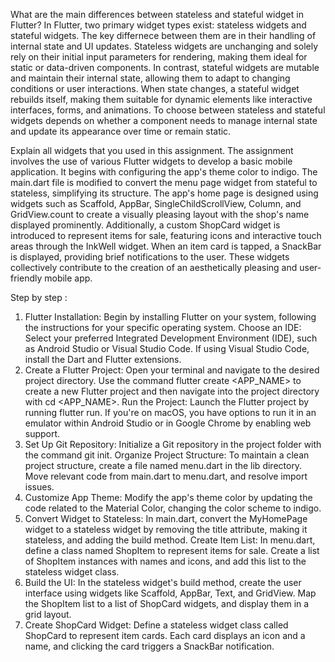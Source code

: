 What are the main differences between stateless and stateful widget in Flutter?
In Flutter, two primary widget types exist: stateless widgets and stateful widgets. 
The key differnece between them are in their handling of internal state and UI updates. Stateless widgets are unchanging and solely rely on their initial input parameters for rendering, making them ideal for static or data-driven components. In contrast, stateful widgets are mutable and maintain their internal state, allowing them to adapt to changing conditions or user interactions. When state changes, a stateful widget rebuilds itself, making them suitable for dynamic elements like interactive interfaces, forms, and animations. To choose between stateless and stateful widgets depends on whether a component needs to manage internal state and update its appearance over time or remain static.

Explain all widgets that you used in this assignment.
The assignment involves the use of various Flutter widgets to develop a basic mobile application. It begins with configuring the app's theme color to indigo. The main.dart file is modified to convert the menu page widget from stateful to stateless, simplifying its structure. The app's home page is designed using widgets such as Scaffold, AppBar, SingleChildScrollView, Column, and GridView.count to create a visually pleasing layout with the shop's name displayed prominently. Additionally, a custom ShopCard widget is introduced to represent items for sale, featuring icons and interactive touch areas through the InkWell widget. When an item card is tapped, a SnackBar is displayed, providing brief notifications to the user. These widgets collectively contribute to the creation of an aesthetically pleasing and user-friendly mobile app.

Step by step :

1. Flutter Installation: Begin by installing Flutter on your system, following the instructions for your specific operating system.
Choose an IDE: Select your preferred Integrated Development Environment (IDE), such as Android Studio or Visual Studio Code. If using Visual Studio Code, install the Dart and Flutter extensions.
2. Create a Flutter Project: Open your terminal and navigate to the desired project directory. Use the command flutter create <APP_NAME> to create a new Flutter project and then navigate into the project directory with cd <APP_NAME>.
Run the Project: Launch the Flutter project by running flutter run. If you're on macOS, you have options to run it in an emulator within Android Studio or in Google Chrome by enabling web support.
3. Set Up Git Repository: Initialize a Git repository in the project folder with the command git init.
Organize Project Structure: To maintain a clean project structure, create a file named menu.dart in the lib directory. Move relevant code from main.dart to menu.dart, and resolve import issues.
4. Customize App Theme: Modify the app's theme color by updating the code related to the Material Color, changing the color scheme to indigo.
5. Convert Widget to Stateless: In main.dart, convert the MyHomePage widget to a stateless widget by removing the title attribute, making it stateless, and adding the build method.
Create Item List: In menu.dart, define a class named ShopItem to represent items for sale. Create a list of ShopItem instances with names and icons, and add this list to the stateless widget class.
5. Build the UI: In the stateless widget's build method, create the user interface using widgets like Scaffold, AppBar, Text, and GridView. Map the ShopItem list to a list of ShopCard widgets, and display them in a grid layout.
6. Create ShopCard Widget: Define a stateless widget class called ShopCard to represent item cards. Each card displays an icon and a name, and clicking the card triggers a SnackBar notification.
